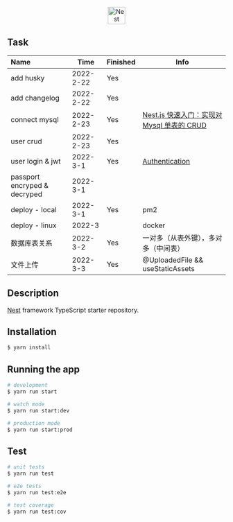 <p align="center">
  <a href="http://nestjs.com/" target="blank"><img src="https://nestjs.com/img/logo-small.svg" width="40" alt="Nest Logo" /></a>
</p>

## Task

| Name | Time | Finished | Info |
|:-------------|--------------|---------------|-----------------------|
| add husky | 2022-2-22 | Yes |
| add changelog | 2022-2-22 | Yes |
| connect mysql | 2022-2-23 | Yes | [Nest.js 快速入门：实现对 Mysql 单表的 CRUD](https://juejin.cn/post/7044231271794343966)
| user crud | 2022-2-23 |Yes |
| user login & jwt| 2022-3-1| Yes | [Authentication](https://docs.nestjs.com/security/authentication) |
| passport encryped & decryped | 2022-3-1 | |
| deploy - local | 2022-3-1 | Yes | pm2 |
| deploy - linux | 2022-3 | | docker |
| 数据库表关系  | 2022-3-2 | Yes  | 一对多（从表外键），多对多（中间表）| ManyToMany 存不上数据? |
| 文件上传  | 2022-3-3 | Yes | @UploadedFile && useStaticAssets |


## Description

[Nest](https://github.com/nestjs/nest) framework TypeScript starter repository.

## Installation

```bash
$ yarn install
```

## Running the app

```bash
# development
$ yarn run start

# watch mode
$ yarn run start:dev

# production mode
$ yarn run start:prod
```

## Test

```bash
# unit tests
$ yarn run test

# e2e tests
$ yarn run test:e2e

# test coverage
$ yarn run test:cov
```

